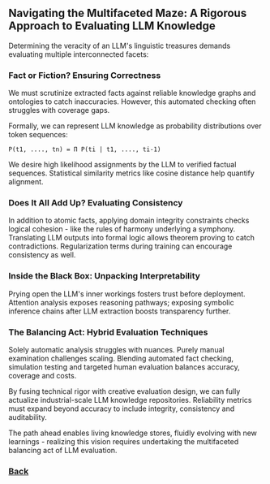 ## Navigating the Multifaceted Maze: A Rigorous Approach to Evaluating LLM Knowledge

Determining the veracity of an LLM's linguistic treasures demands evaluating multiple interconnected facets:

### Fact or Fiction? Ensuring Correctness

We must scrutinize extracted facts against reliable knowledge graphs and ontologies to catch inaccuracies. However, this automated checking often struggles with coverage gaps.

Formally, we can represent LLM knowledge as probability distributions over token sequences:

```
P(t1, ...., tn) = Π P(ti | t1, ...., ti-1)  
```

We desire high likelihood assignments by the LLM to verified factual sequences. Statistical similarity metrics like cosine distance help quantify alignment.

###  Does It All Add Up? Evaluating Consistency

In addition to atomic facts, applying domain integrity constraints checks logical cohesion - like the rules of harmony underlying a symphony. Translating LLM outputs into formal logic allows theorem proving to catch contradictions. Regularization terms during training can encourage consistency as well.

###  Inside the Black Box: Unpacking Interpretability

Prying open the LLM's inner workings fosters trust before deployment. Attention analysis exposes reasoning pathways; exposing symbolic inference chains after LLM extraction boosts transparency further.

###  The Balancing Act: Hybrid Evaluation Techniques

Solely automatic analysis struggles with nuances. Purely manual examination challenges scaling. Blending automated fact checking, simulation testing and targeted human evaluation balances accuracy, coverage and costs.

By fusing technical rigor with creative evaluation design, we can fully actualize industrial-scale LLM knowledge repositories. Reliability metrics must expand beyond accuracy to include integrity, consistency and auditability.

The path ahead enables living knowledge stores, fluidly evolving with new learnings - realizing this vision requires undertaking the multifaceted balancing act of LLM evaluation.

### [Back](..%2Freadme.md)